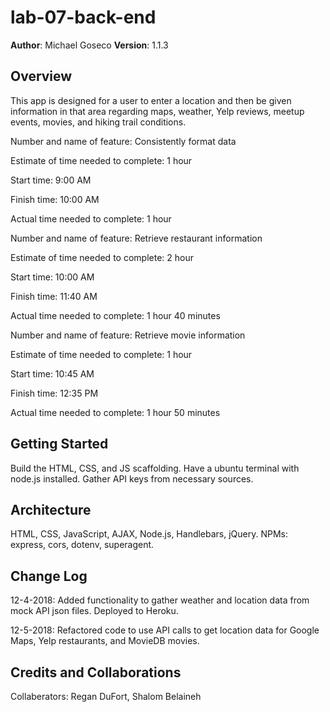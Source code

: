 # lab-07-back-end

**Author**: Michael Goseco
**Version**: 1.1.3 

## Overview
This app is designed for a user to enter a location and then be given information in that area regarding maps, weather, Yelp reviews, meetup events, movies, and hiking trail conditions.

Number and name of feature: Consistently format data

Estimate of time needed to complete: 1 hour

Start time: 9:00 AM

Finish time: 10:00 AM

Actual time needed to complete: 1 hour


Number and name of feature: Retrieve restaurant information

Estimate of time needed to complete: 2 hour

Start time: 10:00 AM

Finish time: 11:40 AM

Actual time needed to complete: 1 hour 40 minutes


Number and name of feature: Retrieve movie information

Estimate of time needed to complete: 1 hour

Start time: 10:45 AM

Finish time: 12:35 PM

Actual time needed to complete: 1 hour 50 minutes

## Getting Started
Build the HTML, CSS, and JS scaffolding. Have a ubuntu terminal with node.js installed. Gather API keys from necessary sources.

## Architecture
HTML, CSS, JavaScript, AJAX, Node.js, Handlebars, jQuery. NPMs: express, cors, dotenv, superagent.

## Change Log
12-4-2018: Added functionality to gather weather and location data from mock API json files. Deployed to Heroku.

12-5-2018: Refactored code to use API calls to get location data for Google Maps, Yelp restaurants, and MovieDB movies.

## Credits and Collaborations
Collaberators: Regan DuFort, Shalom Belaineh
